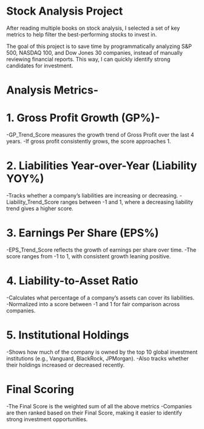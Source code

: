 # Stock Analysis Project
After reading multiple books on stock analysis, I selected a set of key metrics to help filter the best-performing stocks to invest in.

The goal of this project is to save time by programmatically analyzing S&P 500, NASDAQ 100, and Dow Jones 30 companies, instead of manually reviewing financial reports. This way, I can quickly identify strong candidates for investment.

# Analysis Metrics-

# 1. Gross Profit Growth (GP%)-
-GP_Trend_Score measures the growth trend of Gross Profit over the last 4 years.
-If gross profit consistently grows, the score approaches 1.

# 2. Liabilities Year-over-Year (Liability YOY%)
-Tracks whether a company’s liabilities are increasing or decreasing.
-Liability_Trend_Score ranges between -1 and 1, where a decreasing liability trend gives a higher score.

# 3. Earnings Per Share (EPS%)
-EPS_Trend_Score reflects the growth of earnings per share over time.
-The score ranges from -1 to 1, with consistent growth leaning positive.

# 4. Liability-to-Asset Ratio
-Calculates what percentage of a company’s assets can cover its liabilities.
-Normalized into a score between -1 and 1 for fair comparison across companies.

# 5. Institutional Holdings
-Shows how much of the company is owned by the top 10 global investment institutions (e.g., Vanguard, BlackRock, JPMorgan).
-Also tracks whether their holdings increased or decreased recently.

# Final Scoring
-The Final Score is the weighted sum of all the above metrics
-Companies are then ranked based on their Final Score, making it easier to identify strong investment opportunities.
